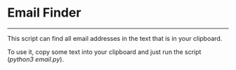 # Email Finder
---
This script can find all email addresses in the text that is in your clipboard.

To use it, copy some text into your clipboard and just run the script (_python3 email.py_).